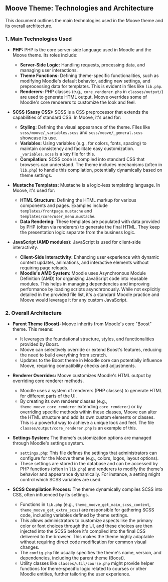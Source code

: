 ## Moove Theme: Technologies and Architecture

This document outlines the main technologies used in the Moove theme and its overall architecture.

### 1. Main Technologies Used

*   **PHP:** PHP is the core server-side language used in Moodle and the Moove theme. Its roles include:
    *   **Server-Side Logic:** Handling requests, processing data, and managing user interactions.
    *   **Theme Functions:** Defining theme-specific functionalities, such as modifying Moodle's default behavior, adding new settings, and preprocessing data for templates. This is evident in files like `lib.php`.
    *   **Renderers:** PHP classes (e.g., `core_renderer.php` in `classes/output/`) are used to generate HTML output. Moove overrides some of Moodle's core renderers to customize the look and feel.

*   **SCSS (Sassy CSS):** SCSS is a CSS preprocessor that extends the capabilities of standard CSS. In Moove, it's used for:
    *   **Styling:** Defining the visual appearance of the theme. Files like `scss/moove/_variables.scss` and `scss/moove/_general.scss` showcase its use.
    *   **Variables:** Using variables (e.g., for colors, fonts, spacing) to maintain consistency and facilitate easy customization. `_variables.scss` is a key file for this.
    *   **Compilation:** SCSS code is compiled into standard CSS that browsers can understand. The theme includes mechanisms (often in `lib.php`) to handle this compilation, potentially dynamically based on theme settings.

*   **Mustache Templates:** Mustache is a logic-less templating language. In Moove, it's used for:
    *   **HTML Structure:** Defining the HTML markup for various components and pages. Examples include `templates/frontpage.mustache` and `templates/core/user_menu.mustache`.
    *   **Data Rendering:** These templates are populated with data provided by PHP (often via renderers) to generate the final HTML. They keep the presentation logic separate from the business logic.

*   **JavaScript (AMD modules):** JavaScript is used for client-side interactivity.
    *   **Client-Side Interactivity:** Enhancing user experience with dynamic content updates, animations, and interactive elements without requiring page reloads.
    *   **Moodle's AMD System:** Moodle uses Asynchronous Module Definition (AMD) for organizing JavaScript code into reusable modules. This helps in managing dependencies and improving performance by loading scripts asynchronously. While not explicitly detailed in the provided file list, it's a standard Moodle practice and Moove would leverage it for any custom JavaScript.

### 2. Overall Architecture

*   **Parent Theme (Boost):** Moove inherits from Moodle's core "Boost" theme. This means:
    *   It leverages the foundational structure, styles, and functionalities provided by Boost.
    *   Moove can selectively override or extend Boost's features, reducing the need to build everything from scratch.
    *   Updates to the Boost theme in Moodle core can potentially influence Moove, requiring compatibility checks and adjustments.

*   **Renderer Overrides:** Moove customizes Moodle's HTML output by overriding core renderer methods.
    *   Moodle uses a system of renderers (PHP classes) to generate HTML for different parts of the UI.
    *   By creating its own renderer classes (e.g., `theme_moove_core_renderer` extending `core_renderer`) or by overriding specific methods within these classes, Moove can alter the HTML structure and add its own custom elements or classes. This is a powerful way to achieve a unique look and feel. The file `classes/output/core_renderer.php` is an example of this.

*   **Settings System:** The theme's customization options are managed through Moodle's settings system.
    *   `settings.php`: This file defines the settings that administrators can configure for the Moove theme (e.g., colors, logos, layout options).
    *   These settings are stored in the database and can be accessed by PHP functions (often in `lib.php`) and renderers to modify the theme's behavior and appearance dynamically. For instance, a setting might control which SCSS variables are used.

*   **SCSS Compilation Process:** The theme dynamically compiles SCSS into CSS, often influenced by its settings.
    *   Functions in `lib.php` (e.g., `theme_moove_get_main_scss_content`, `theme_moove_get_extra_scss`) are responsible for gathering SCSS code, including variables defined by theme settings.
    *   This allows administrators to customize aspects like the primary color or font choices through the UI, and these choices are then injected into the SCSS before it's compiled into the final CSS delivered to the browser. This makes the theme highly adaptable without requiring direct code modification for common visual changes.
    *   The `config.php` file usually specifies the theme's name, version, and dependencies, including the parent theme (Boost).
    *   Utility classes like `classes/util/course.php` might provide helper functions for theme-specific logic related to courses or other Moodle entities, further tailoring the user experience.
